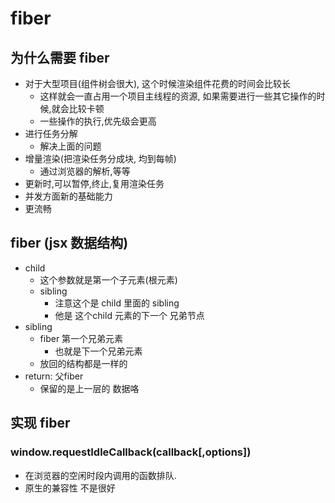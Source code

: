 # fiber

## 为什么需要 fiber

- 对于大型项目(组件树会很大), 这个时候渲染组件花费的时间会比较长
  - 这样就会一直占用一个项目主线程的资源, 如果需要进行一些其它操作的时候,就会比较卡顿
  - 一些操作的执行,优先级会更高
- 进行任务分解
  - 解决上面的问题
- 增量渲染(把渲染任务分成块, 均到每帧)
  - 通过浏览器的解析,等等
- 更新时,可以暂停,终止,复用渲染任务
- 并发方面新的基础能力
- 更流畅

## fiber (jsx 数据结构)
- child
  - 这个参数就是第一个子元素(根元素)
  - sibling
    - 注意这个是 child 里面的  sibling
    - 他是 这个child 元素的下一个 兄弟节点
- sibling
  - fiber 第一个兄弟元素
    - 也就是下一个兄弟元素
  - 放回的结构都是一样的
- return: 父fiber
  - 保留的是上一层的 数据咯 

## 实现 fiber

### window.requestIdleCallback(callback[,options])
- 在浏览器的空闲时段内调用的函数排队. 
- 原生的兼容性 不是很好